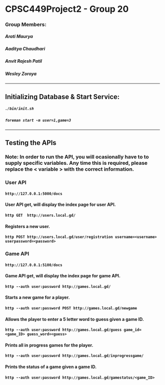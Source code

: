 # CPSC449Project2 - Group 20

### Group Members:
##### Arati Maurya
##### Aaditya Chaudhari
##### Anvit Rajesh Patil
##### Wesley Zoroya

---

## **Initializing Database & Start Service:**

##### `./bin/init.sh`
##### `foreman start -m user=1,game=3`

---

## **Testing the APIs**
### Note: In order to run the API, you will ocasionally have to to supply specific variables. Any time this is required, please replace the < variable > with the correct information.


### **User API**
#### `http://127.0.0.1:5000/docs`

#### User API get, will display the index page for user API.
#### `http GET  http://users.local.gd/` 

#### Registers a new user.
#### `http POST http://users.local.gd/user/registration username=<username> userpassword=<password>` 


### **Game API**
#### `http://127.0.0.1:5100/docs`

#### Game API get, will display the index page for game API.
#### `http --auth user:password http://games.local.gd/` 

#### Starts a new game for a player.
#### `http --auth user:password POST http://games.local.gd/newgame`

#### Allows the player to enter a 5 letter word to guess given a game ID.
#### `http --auth user:password http://games.local.gd/guess game_id=<game_ID> guess_word=<guess>`

#### Prints all in progress games for the player.
#### `http --auth user:password http://games.local.gd/inprogressgame/`

#### Prints the status of a game given a game ID.
#### `http --auth user:password http://games.local.gd/gamestatus/<game_ID>`

 

